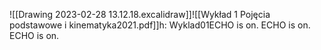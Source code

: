![[Drawing 2023-02-28 13.12.18.excalidraw]]![[Wykład 1 Pojęcia podstawowe i kinematyka2021.pdf]]h: Wyklad01ECHO is on.
ECHO is on.
ECHO is on.
